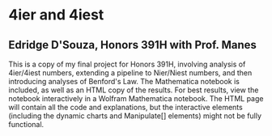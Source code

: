 # 4ier and 4iest

## Edridge D'Souza, Honors 391H with Prof. Manes

This is a copy of my final project for Honors 391H, involving analysis of 4ier/4iest numbers, extending a pipeline to Nier/Niest numbers, and then introducing analyses of Benford's Law. The Mathematica notebook is included, as well as an HTML copy of the results. For best results, view the notebook interactively in a Wolfram Mathematica notebook. The HTML page will contain all the code and explanations, but the interactive elements (including the dynamic charts and Manipulate[] elements) might not be fully functional.